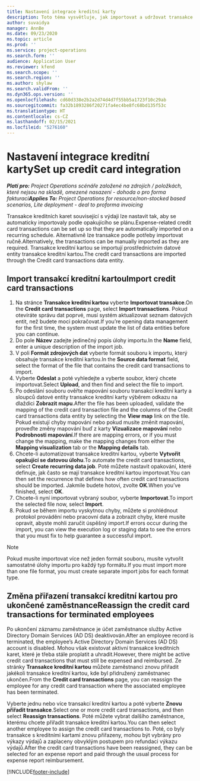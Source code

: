 ```yaml
---
title: Nastavení integrace kreditní karty
description: Toto téma vysvětluje, jak importovat a udržovat transakce kreditních karet související s výdaji.
author: suvaidya
manager: AnnBe
ms.date: 09/23/2020
ms.topic: article
ms.prod: ''
ms.service: project-operations
ms.search.form: ''
audience: Application User
ms.reviewer: kfend
ms.search.scope: ''
ms.search.region: ''
ms.author: shylaw
ms.search.validFrom: ''
ms.dyn365.ops.version: ''
ms.openlocfilehash: cd60d338e2b2a2d74d4d7f55bb5a1723f10c29ab
ms.sourcegitcommit: fa32b1893286f20271fa4ec4be8fc68bd135f53c
ms.translationtype: HT
ms.contentlocale: cs-CZ
ms.lasthandoff: 02/15/2021
ms.locfileid: "5276160"
---
```

# <a name="set-up-credit-card-integration"></a><span data-ttu-id="ad473-103">Nastavení integrace kreditní karty</span><span class="sxs-lookup"><span data-stu-id="ad473-103">Set up credit card integration</span></span>

<span data-ttu-id="ad473-104">_**Platí pro:** Project Operations scénáře založené na zdrojích / položkách, které nejsou na skladě, omezené nasazení - dohoda o pro forma fakturaci_</span><span class="sxs-lookup"><span data-stu-id="ad473-104">_**Applies To:** Project Operations for resource/non-stocked based scenarios, Lite deployment - deal to proforma invoicing_</span></span>

<span data-ttu-id="ad473-105">Transakce kreditních karet související s výdaji lze nastavit tak, aby se automaticky importovaly podle opakujícího se plánu.</span><span class="sxs-lookup"><span data-stu-id="ad473-105">Expense-related credit card transactions can be set up so that they are automatically imported on a recurring schedule.</span></span> <span data-ttu-id="ad473-106">Alternativně lze transakce podle potřeby importovat ručně.</span><span class="sxs-lookup"><span data-stu-id="ad473-106">Alternatively, the transactions can be manually imported as they are required.</span></span> <span data-ttu-id="ad473-107">Transakce kreditní kartou se importují prostřednictvím datové entity transakce kreditní kartou.</span><span class="sxs-lookup"><span data-stu-id="ad473-107">The credit card transactions are imported through the Credit card transactions data entity.</span></span>

## <a name="import-credit-card-transactions"></a><span data-ttu-id="ad473-108">Import transakcí kreditní kartou</span><span class="sxs-lookup"><span data-stu-id="ad473-108">Import credit card transactions</span></span>

1. <span data-ttu-id="ad473-109">Na stránce **Transakce kreditní kartou** vyberte **Importovat transakce**.</span><span class="sxs-lookup"><span data-stu-id="ad473-109">On the **Credit card transactions** page, select **Import transactions**.</span></span> <span data-ttu-id="ad473-110">Pokud otevíráte správu dat poprvé, musí systém aktualizovat seznam datových entit, než budete moci pokračovat.</span><span class="sxs-lookup"><span data-stu-id="ad473-110">If you’re opening data management for the first time, the system must update the list of data entities before you can continue.</span></span>
2. <span data-ttu-id="ad473-111">Do pole **Název** zadejte jedinečný popis úlohy importu.</span><span class="sxs-lookup"><span data-stu-id="ad473-111">In the **Name** field, enter a unique description of the import job.</span></span>
3. <span data-ttu-id="ad473-112">V poli **Formát zdrojových dat** vyberte formát souboru k importu, který obsahuje transakce kreditní kartou.</span><span class="sxs-lookup"><span data-stu-id="ad473-112">In the **Source data format** field, select the format of the file that contains the credit card transactions to import.</span></span>
4. <span data-ttu-id="ad473-113">Vyberte **Odeslat** a poté vyhledejte a vyberte soubor, který chcete importovat.</span><span class="sxs-lookup"><span data-stu-id="ad473-113">Select **Upload**, and then find and select the file to import.</span></span>
5. <span data-ttu-id="ad473-114">Po odeslání souboru ověřte mapování souboru transakcí kreditní karty a sloupců datové entity transakce kreditní karty výběrem odkazu na dlaždici **Zobrazit mapu**.</span><span class="sxs-lookup"><span data-stu-id="ad473-114">After the file has been uploaded, validate the mapping of the credit card transaction file and the columns of the Credit card transactions data entity by selecting the **View map** link on the tile.</span></span> <span data-ttu-id="ad473-115">Pokud existují chyby mapování nebo pokud musíte změnit mapování, proveďte změny mapování buď z karty **Vizualizace mapování** nebo **Podrobnosti mapování**.</span><span class="sxs-lookup"><span data-stu-id="ad473-115">If there are mapping errors, or if you must change the mapping, make the mapping changes from either the **Mapping visualization** tab or the **Mapping details** tab.</span></span>
6. <span data-ttu-id="ad473-116">Chcete-li automatizovat transakce kreditní kartou, vyberte **Vytvořit opakující se datovou úlohu**.</span><span class="sxs-lookup"><span data-stu-id="ad473-116">To automate the credit card transactions, select **Create recurring data job**.</span></span> <span data-ttu-id="ad473-117">Poté můžete nastavit opakování, které definuje, jak často se mají transakce kreditní kartou importovat.</span><span class="sxs-lookup"><span data-stu-id="ad473-117">You can then set the recurrence that defines how often credit card transactions should be imported.</span></span> <span data-ttu-id="ad473-118">Jakmile budete hotovi, zvolte **OK**.</span><span class="sxs-lookup"><span data-stu-id="ad473-118">When you’ve finished, select **OK**.</span></span>
7. <span data-ttu-id="ad473-119">Chcete-li nyní importovat vybraný soubor, vyberte **Importovat**.</span><span class="sxs-lookup"><span data-stu-id="ad473-119">To import the selected file now, select **Import**.</span></span>
8. <span data-ttu-id="ad473-120">Pokud se během importu vyskytnou chyby, můžete si prohlédnout protokol provádění nebo pracovní data a zobrazit chyby, které musíte opravit, abyste mohli zaručit úspěšný import.</span><span class="sxs-lookup"><span data-stu-id="ad473-120">If errors occur during the import, you can view the execution log or staging data to see the errors that you must fix to help guarantee a successful import.</span></span>

> [!NOTE]
> <span data-ttu-id="ad473-121">Pokud musíte importovat více než jeden formát souboru, musíte vytvořit samostatné úlohy importu pro každý typ formátu.</span><span class="sxs-lookup"><span data-stu-id="ad473-121">If you must import more than one file format, you must create separate import jobs for each format type.</span></span>

## <a name="reassign-the-credit-card-transactions-for-terminated-employees"></a><span data-ttu-id="ad473-122">Změna přiřazení transakcí kreditní kartou pro ukončené zaměstnance</span><span class="sxs-lookup"><span data-stu-id="ad473-122">Reassign the credit card transactions for terminated employees</span></span>

<span data-ttu-id="ad473-123">Po ukončení záznamu zaměstnance je účet zaměstnance služby Active Directory Domain Services (AD DS) deaktivován.</span><span class="sxs-lookup"><span data-stu-id="ad473-123">After an employee record is terminated, the employee’s Active Directory Domain Services (AD DS) account is disabled.</span></span> <span data-ttu-id="ad473-124">Mohou však existovat aktivní transakce kreditních karet, které je třeba stále proplatit a uhradit.</span><span class="sxs-lookup"><span data-stu-id="ad473-124">However, there might be active credit card transactions that must still be expensed and reimbursed.</span></span> <span data-ttu-id="ad473-125">Ze stránky **Transakce kreditní kartou** můžete zaměstnanci znovu přiřadit jakékoli transakce kreditní kartou, kde byl přidružený zaměstnanec ukončen.</span><span class="sxs-lookup"><span data-stu-id="ad473-125">From the **Credit card transactions** page, you can reassign the employee for any credit card transaction where the associated employee has been terminated.</span></span>

<span data-ttu-id="ad473-126">Vyberte jednu nebo více transakcí kreditní kartou a poté vyberte **Znovu přiřadit transakce**.</span><span class="sxs-lookup"><span data-stu-id="ad473-126">Select one or more credit card transactions, and then select **Reassign transactions**.</span></span> <span data-ttu-id="ad473-127">Poté můžete vybrat dalšího zaměstnance, kterému chcete přiřadit transakce kreditní kartou.</span><span class="sxs-lookup"><span data-stu-id="ad473-127">You can then select another employee to assign the credit card transactions to.</span></span> <span data-ttu-id="ad473-128">Poté, co byly transakce s kreditními kartami znovu přiřazeny, mohou být vybrány pro výkazy výdajů a zaplaceny obvyklým postupem pro refundaci výkazu výdajů.</span><span class="sxs-lookup"><span data-stu-id="ad473-128">After the credit card transactions have been reassigned, they can be selected for an expense report and paid through the usual process for expense report reimbursement.</span></span>


[!INCLUDE[footer-include](../includes/footer-banner.md)]